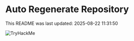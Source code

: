 # Auto Regenerate Repository

This README was last updated: 2025-08-22 11:31:50

 ![TryHackMe](https://tryhackme.com/badge/533634)